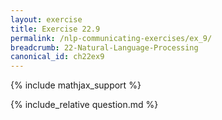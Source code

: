 ```yaml
---
layout: exercise
title: Exercise 22.9
permalink: /nlp-communicating-exercises/ex_9/
breadcrumb: 22-Natural-Language-Processing
canonical_id: ch22ex9
---
```


{% include mathjax_support %}
<div id="hiddden">{% include_relative question.md %}</div>